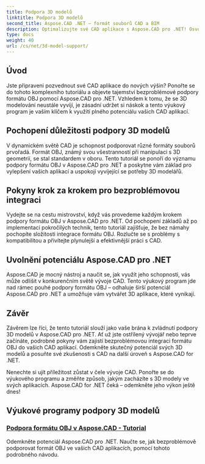 ```yaml
---
title: Podpora 3D modelů
linktitle: Podpora 3D modelů
second_title: Aspose.CAD .NET – formát souborů CAD a BIM
description: Optimalizujte své CAD aplikace s Aspose.CAD pro .NET! Osvojte si umění bezproblémové podpory formátu OBJ a odemkněte plný potenciál svých 3D modelů.
type: docs
weight: 40
url: /cs/net/3d-model-support/
---
```


## Úvod

Jste připraveni pozvednout své CAD aplikace do nových výšin? Ponořte se do tohoto komplexního tutoriálu a objevte tajemství bezproblémové podpory formátu OBJ pomocí Aspose.CAD pro .NET. Vzhledem k tomu, že se 3D modelování neustále vyvíjí, je zásadní udržet si náskok a tento výukový program je vaším klíčem k využití plného potenciálu vašich CAD aplikací.

## Pochopení důležitosti podpory 3D modelů

V dynamickém světě CAD je schopnost podporovat různé formáty souborů prvořadá. Formát OBJ, známý svou všestranností při manipulaci s 3D geometrií, se stal standardem v oboru. Tento tutoriál se ponoří do významu podpory formátu OBJ v Aspose.CAD pro .NET a poskytne vám základ pro vylepšení vašich aplikací a uspokojí vyvíjející se potřeby 3D modelářů.

## Pokyny krok za krokem pro bezproblémovou integraci

Vydejte se na cestu mistrovství, když vás provedeme každým krokem podpory formátu OBJ v Aspose.CAD pro .NET. Od pochopení základů až po implementaci pokročilých technik, tento tutoriál zajišťuje, že bez námahy pochopíte složitosti integrace formátu OBJ. Rozlučte se s problémy s kompatibilitou a přivítejte plynulejší a efektivnější práci s CAD.

## Uvolnění potenciálu Aspose.CAD pro .NET

Aspose.CAD je mocný nástroj a naučit se, jak využít jeho schopnosti, vás může odlišit v konkurenčním světě vývoje CAD. Tento výukový program jde nad rámec pouhé podpory formátu OBJ – odhaluje širší potenciál Aspose.CAD pro .NET a umožňuje vám vytvářet 3D aplikace, které vynikají.

## Závěr

Závěrem lze říci, že tento tutoriál slouží jako vaše brána k zvládnutí podpory 3D modelů v Aspose.CAD pro .NET. Ať už jste ostřílený vývojář nebo teprve začínáte, podrobné pokyny vám zajistí bezproblémovou integraci formátu OBJ do vašich CAD aplikací. Odemkněte skutečný potenciál svých 3D modelů a posuňte své zkušenosti s CAD na další úroveň s Aspose.CAD for .NET.

Nenechte si ujít příležitost zůstat v čele vývoje CAD. Ponořte se do výukového programu a změňte způsob, jakým zacházíte s 3D modely ve svých aplikacích. Aspose.CAD for .NET čeká – odemkněte jeho výkon ještě dnes!
## Výukové programy podpory 3D modelů
### [Podpora formátu OBJ v Aspose.CAD - Tutorial](./supporting-obj-format-in-aspose-cad/)
Odemkněte potenciál Aspose.CAD pro .NET. Naučte se, jak bezproblémově podporovat formát OBJ ve vašich CAD aplikacích, pomocí tohoto podrobného návodu.